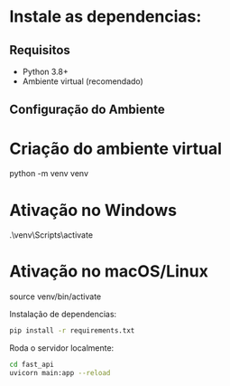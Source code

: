 # Instale as dependencias:

## Requisitos
- Python 3.8+
- Ambiente virtual (recomendado)

## Configuração do Ambiente

# Criação do ambiente virtual
python -m venv venv

# Ativação no Windows
.\venv\Scripts\activate

# Ativação no macOS/Linux
source venv/bin/activate

Instalação de dependencias:
```bash
pip install -r requirements.txt
```
 Roda o servidor localmente:
 ```bash
 cd fast_api 
uvicorn main:app --reload
````

